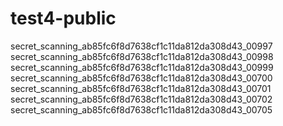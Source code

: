 # test4-public

secret_scanning_ab85fc6f8d7638cf1c11da812da308d43_00997
secret_scanning_ab85fc6f8d7638cf1c11da812da308d43_00998
secret_scanning_ab85fc6f8d7638cf1c11da812da308d43_00999
secret_scanning_ab85fc6f8d7638cf1c11da812da308d43_00700
secret_scanning_ab85fc6f8d7638cf1c11da812da308d43_00701
secret_scanning_ab85fc6f8d7638cf1c11da812da308d43_00702
secret_scanning_ab85fc6f8d7638cf1c11da812da308d43_00705
